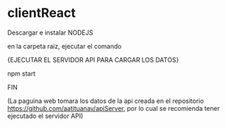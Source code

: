 # clientReact

Descargar e instalar NODEJS

en la carpeta raiz, ejecutar el comando

{EJECUTAR EL SERVIDOR API PARA CARGAR LOS DATOS}

npm start

FIN

(La paguina web tomara los datos de la api creada en el repositorio https://github.com/aatituanav/apiServer, por lo cual se recomienda tener ejecutado el servidor API)